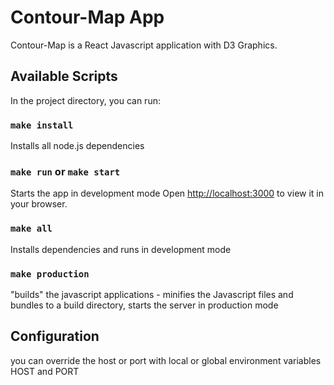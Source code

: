 # Contour-Map App

Contour-Map is a React Javascript application with D3 Graphics.

## Available Scripts

In the project directory, you can run:

### `make install`

Installs all node.js dependencies

### `make run` or `make start`

Starts the app in development mode
Open [http://localhost:3000](http://localhost:3000) to view it in your browser.

### `make all`

Installs dependencies and runs in development mode

### `make production`

"builds" the javascript applications - minifies the Javascript files and bundles to a build directory,
starts the server in production mode

## Configuration

you can override the host or port with local or global environment variables HOST and PORT
